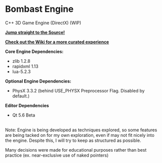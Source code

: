 Bombast Engine
=============

C++ 3D Game Engine (DirectX) (WIP)

[<b>Jump straight to the Source!</b>](https://github.com/jel-massih/BombastEngine/tree/master/Engine/Source)

[<b>Check out the Wiki for a more curated experience</b>](https://github.com/jel-massih/BombastEngine/wiki)

<b>Core Engine Dependencies:</b>
* zlib 1.2.8
* rapidxml 1.13
* lua-5.2.3

<b>Optional Engine Dependencies:</b>
* PhysX 3.3.2 (behind USE_PHYSX Preprocessor Flag. Disabled by default.)

<b>Editor Dependencies</b>
* Qt 5.6 Beta

<br/>
Note: Engine is being developed as techniques explored, so some features are being tacked on for my own exploration, even if may not fit nicely into the engine. Despite this, I will try to keep as structured as possible. 

Many decisions were made for educational purposes rather than best practice (ex. near-exclusive use of naked pointers)

